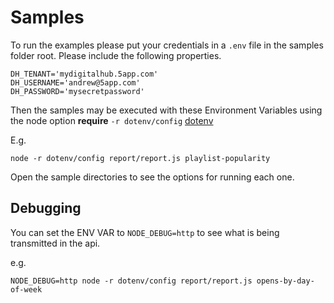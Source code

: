 # Samples

To run the examples please put your credentials in a `.env` file in the samples folder root. Please include the following properties.

	DH_TENANT='mydigitalhub.5app.com'
	DH_USERNAME='andrew@5app.com'
	DH_PASSWORD='mysecretpassword'

Then the samples may be executed with these Environment Variables using the node option **require** `-r dotenv/config` [dotenv](https://www.npmjs.com/package/dotenv)

E.g.

	node -r dotenv/config report/report.js playlist-popularity

Open the sample directories to see the options for running each one.

## Debugging

You can set the ENV VAR to `NODE_DEBUG=http` to see what is being transmitted in the api.

e.g.

	NODE_DEBUG=http node -r dotenv/config report/report.js opens-by-day-of-week


